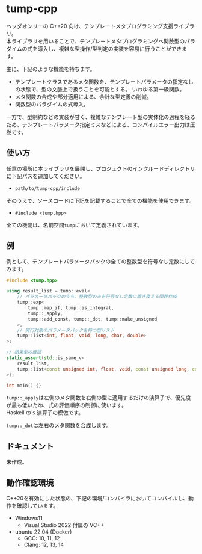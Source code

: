 # tump-cpp

ヘッダオンリーの C++20 向け、テンプレートメタプログラミング支援ライブラリ。  
本ライブラリを用いることで、テンプレートメタプログラミングへ関数型のパラダイムの式を導入し、複雑な型操作/型判定の実装を容易に行うことができます。

主に、下記のような機能を持ちます。

-   テンプレートクラスであるメタ関数を、テンプレートパラメータの指定なしの状態で、型の文脈上で扱うことを可能とする。
    いわゆる第一級関数。
-   メタ関数の合成や部分適用による、余計な型定義の削減。
-   関数型のパラダイムの式導入。

一方で、型制約などの実装が甘く、複雑なテンプレート型の実体化の過程を経るため、テンプレートパラメータ指定ミスなどによる、コンパイルエラー出力は圧巻です。  

## 使い方

任意の場所に本ライブラリを展開し、プロジェクトのインクルードディレクトリに下記パスを追加してください。

- `path/to/tump-cpp/include`

そのうえで、ソースコードに下記を記載することで全ての機能を使用できます。

- `#include <tump.hpp>`

全ての機能は、名前空間`tump`において定義されています。

## 例

例として、テンプレートパラメータパックの全ての整数型を符号なし定数にしてみます。

```cpp
#include <tump.hpp>

using result_list = tump::eval<
    // パラメータパックのうち、整数型のみを符号なし定数に置き換える関数作成
    tump::exp<
        tump::map_if, tump::is_integral,
        tump::_apply,
        tump::add_const, tump::_dot, tump::make_unsigned
    >,
    // 実行対象のパラメータパックを持つ型リスト
    tump::list<int, float, void, long, char, double>
>;

// 結果型の確認
static_assert(std::is_same_v<
    result_list,
    tump::list<const unsigned int, float, void, const unsigned long, const unsigned char, double>
>);

int main() {}
```

`tump::_apply`は左側のメタ関数を右側の型に適用するだけの演算子で、優先度が最も低いため、式の評価順序の制御に使います。  
Haskell の `$` 演算子の模倣です。

`tump::_dot`は左右のメタ関数を合成します。

## ドキュメント

未作成。

## 動作確認環境

C++20を有効にした状態の、下記の環境/コンパイラにおいてコンパイルし、動作を確認しています。

- Windows11
    - Visual Studio 2022 付属の VC++
- ubuntu 22.04 (Docker)
    - GCC: 10, 11, 12
    - Clang: 12, 13, 14
